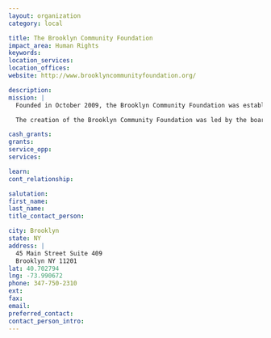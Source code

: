 ```yaml
---
layout: organization
category: local

title: The Brooklyn Community Foundation
impact_area: Human Rights
keywords: 
location_services: 
location_offices: 
website: http://www.brooklyncommunityfoundation.org/

description: 
mission: |
  Founded in October 2009, the Brooklyn Community Foundation was established to grow local giving and attract new philanthropic resources to New York City's most populous borough, to boost the essential services and innovative programs of its nonprofit community.

  The creation of the Brooklyn Community Foundation was led by the board leadership and staff of the Independence Community Foundation, which was the largest private foundation in Brooklyn distributing over $70 million in grants from 1998-2009.

cash_grants: 
grants: 
service_opp: 
services: 

learn: 
cont_relationship: 

salutation: 
first_name: 
last_name: 
title_contact_person: 

city: Brooklyn
state: NY
address: |
  45 Main Street Suite 409   
  Brooklyn NY 11201
lat: 40.702794
lng: -73.990672
phone: 347-750-2310
ext: 
fax: 
email: 
preferred_contact: 
contact_person_intro: 
---
```

